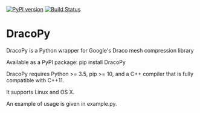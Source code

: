 [![PyPI version](https://badge.fury.io/py/DracoPy.svg)](https://badge.fury.io/py/DracoPy)
[![Build Status](https://travis-ci.org/seung-lab/DracoPy.svg?branch=master)](https://travis-ci.org/seung-lab/DracoPy)

# DracoPy

DracoPy is a Python wrapper for Google's Draco mesh compression library

Available as a PyPI package: pip install DracoPy

DracoPy requires Python >= 3.5, pip >= 10, and a C++ compiler that is fully compatible with C++11.

It supports Linux and OS X.

An example of usage is given in example.py.

